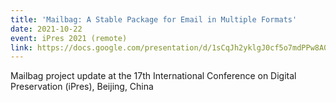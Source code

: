 ```yaml
---
title: 'Mailbag: A Stable Package for Email in Multiple Formats'
date: 2021-10-22
event: iPres 2021 (remote)
link: https://docs.google.com/presentation/d/1sCqJh2yklgJ0cf5o7mdPPw8A0DEDwSU-3ZEQju5H04A/edit#slide=id.p5
---
```


Mailbag project update at the 17th International Conference on Digital Preservation (iPres), Beijing, China